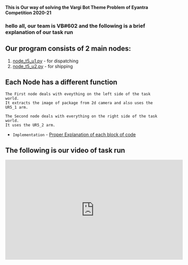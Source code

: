 **This is Our way of solving the Vargi Bot Theme Problem of Eyantra Competition 2020-21**

<h3>hello all, our team is VB#602 and the following is a brief explanation of our task run</h3>

## Our program consists of 2 main nodes:
1.	[node_t5_u1.py](/home/tushar/DocVB/site/node_t5_u1/index.html) - for dispatching
2.	[node_t5_u2.py](/home/tushar/DocVB/site/node_t5_u2/index.html) - for shipping

## Each Node has a different function
	
	The First node deals with eveything on the left side of the task world.
	It extracts the image of package from 2d camera and also uses the UR5_1 arm.

	The Second node deals with everything on the right side of the task world.
	It uses the UR5_2 arm.

* `Implementation` - [Proper Explanation of each block of code](/home/tushar/DocVB/site/impl/index.html)

## The following is our video of task run
	
<iframe width="560" height="315" src="https://www.youtube.com/embed/WBqsNSn-72Q" frameborder="0" allow="accelerometer; autoplay; clipboard-write; encrypted-media; gyroscope; picture-in-picture" allowfullscreen></iframe>